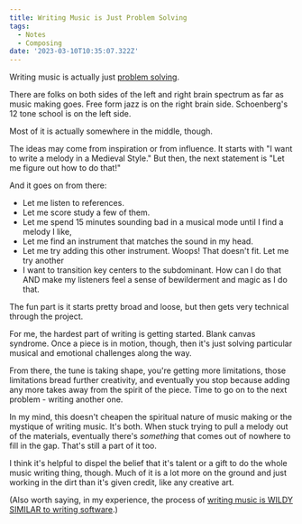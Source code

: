 ```yaml
---
title: Writing Music is Just Problem Solving
tags:
  - Notes
  - Composing
date: '2023-03-10T10:35:07.322Z'
---
```


Writing music is actually just [problem solving](/valuablecreation).

There are folks on both sides of the left and right brain spectrum as far as music making goes. Free form jazz is on the right brain side. Schoenberg's 12 tone school is on the left side.

Most of it is actually somewhere in the middle, though.

The ideas may come from inspiration or from influence. It starts with "I want to write a melody in a Medieval Style." But then, the next statement is "Let me figure out how to do that!"

And it goes on from there:

- Let me listen to references.
- Let me score study a few of them.
- Let me spend 15 minutes sounding bad in a musical mode until I find a melody I like,
- Let me find an instrument that matches the sound in my head.
- Let me try adding this other instrument. Woops! That doesn't fit. Let me try another
- I want to transition key centers to the subdominant. How can I do that AND make my listeners feel a sense of bewilderment and magic as I do that.

The fun part is it starts pretty broad and loose, but then gets very technical through the project.

For me, the hardest part of writing is getting started. Blank canvas syndrome. Once a piece is in motion, though, then it's just solving particular musical and emotional challenges along the way.

From there, the tune is taking shape, you're getting more limitations, those limitations bread further creativity, and eventually you stop because adding any more takes away from the spirit of the piece. Time to go on to the next problem - writing another one.

In my mind, this doesn't cheapen the spiritual nature of music making or the mystique of writing music. It's both. When stuck trying to pull a melody out of the materials, eventually there's _something_ that comes out of nowhere to fill in the gap. That's still a part of it too.

I think it's helpful to dispel the belief that it's talent or a gift to do the whole music writing thing, though. Much of it is a lot more on the ground and just working in the dirt than it's given credit, like any creative art.

(Also worth saying, in my experience, the process of [writing music is WILDY SIMILAR to writing software](/valuablecreation).)
